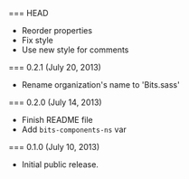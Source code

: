 === HEAD

* Reorder properties
* Fix style
* Use new style for comments

=== 0.2.1 (July 20, 2013)

* Rename organization's name to 'Bits.sass'

=== 0.2.0 (July 14, 2013)

* Finish README file
* Add `bits-components-ns` var

=== 0.1.0 (July 10, 2013)

* Initial public release.